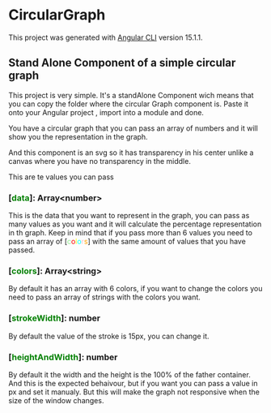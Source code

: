 # CircularGraph

This project was generated with [Angular CLI](https://github.com/angular/angular-cli) version 15.1.1.

## Stand Alone Component of a simple circular graph

This project is very simple. It's a standAlone Component wich means that you can copy the folder where the circular Graph component is. Paste it onto your Angular project , import into a module and done.

You have a circular graph that you can pass an array of numbers and it will show you the representation in the graph.

And this component is an svg so it has transparency in his center unlike a canvas where you have no transparency in the middle.

This are te values you can pass

### [<span style="color:green">data</span>]: Array<number\>

This is the data that you want to represent in the graph, you can pass as many values as you want and it will calculate the percentage representation in th graph. Keep in mind that if you pass more than 6 values you need to pass an array of [<span style="color:lightgreen">c</span><span style="color:red">o</span><span style="color:yellow">l</span><span style="color:cyan">o</span><span style="color:pink">r</span><span style="color:orange">s</span>] with the same amount of values that you have passed.

### [<span style="color:green">colors</span>]: Array<string\>

By default it has an array with 6 colors, if you want to change the colors you need to pass an array of strings with the colors you want.

### [<span style="color:green">strokeWidth</span>]: number

By default the value of the stroke is 15px, you can change it.

### [<span style="color:green">heightAndWidth</span>]: number

By default it the width and the height is the 100% of the father container. And this is the expected behaivour, but if you want you can pass a value in px and set it manualy. But this will make the graph not responsive when the size of the window changes.
